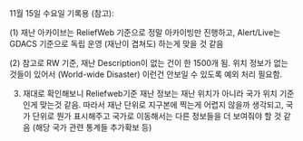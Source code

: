 11월 15일 수요일 기록용 (참고):

(1) 재난 아카이브는 ReliefWeb 기준으로 정말 아카이빙만 진행하고, Alert/Live는 GDACS 기준으로 독립 운영 (재난이 겹쳐도) 하는게 맞을 것 같음

(2) 참고로 RW 기준, 재난 Description이 없는 건이 한 1500개 됨. 위치 정보가 없는 것들이 있어서 (World-wide Disaster) 이런건 안보일 수 있도록 예외 처리 필요함.

3) 재대로 확인해보니 Reliefweb기준 재난 정보는 재난 위치가 아니라 국가 위치 기준인게 맞는것 같음. 따라서 재난 단위로 지구본에 찍는게 어렵지 않을까 생각되고, 국가 단위로 뭔가 표시해주고 국가로 이동해서는 다른 정보들을 더 보여줘야 할 것 같음 (해당 국가 관련 통계들 추가확보 등)